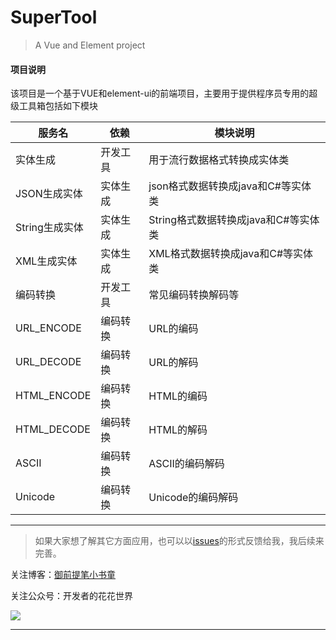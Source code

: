# SuperTool

> A Vue and Element project

#### 项目说明
该项目是一个基于VUE和element-ui的前端项目，主要用于提供程序员专用的超级工具箱包括如下模块

|服务名 | 依赖 | 模块说明|
|----|----|----        |
|实体生成|开发工具|用于流行数据格式转换成实体类     |
|JSON生成实体|实体生成|json格式数据转换成java和C#等实体类     |
|String生成实体|实体生成|String格式数据转换成java和C#等实体类     |
|XML生成实体|实体生成|XML格式数据转换成java和C#等实体类     |
|编码转换|开发工具|常见编码转换解码等     |
|URL_ENCODE|编码转换|URL的编码    |
|URL_DECODE|编码转换|URL的解码    |
|HTML_ENCODE|编码转换|HTML的编码    |
|HTML_DECODE|编码转换|HTML的解码    |
|ASCII|编码转换|ASCII的编码解码    |
|Unicode|编码转换|Unicode的编码解码    |


---

> 如果大家想了解其它方面应用，也可以以[issues](https://github.com/humingfeng/SuperTool/issues)的形式反馈给我，我后续来完善。

关注博客：[御前提笔小书童](https://blog.csdn.net/qq_22260641)

关注公众号：开发者的花花世界

![](https://img-blog.csdnimg.cn/20190106225239166.jpg)

---
